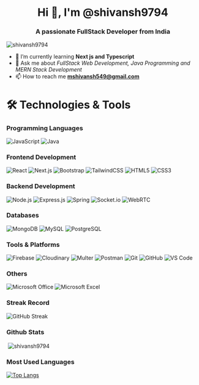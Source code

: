 <h1 align="center">Hi 👋, I'm @shivansh9794 </h1>
<h3 align="center">A passionate FullStack Developer from India</h3>

<p align="left">
  <img src="https://komarev.com/ghpvc/?username=shivansh9794&label=Profile%20views&color=0e75b6&style=flat" alt="shivansh9794" />
</p>

- 🔭 I’m currently learning **Next js and Typescript**
- 💬 Ask me about *FullStack Web Development, Java Programming and MERN Stack Development*
- 📫 How to reach me **mshivansh549@gmail.com**

# 🛠️ Technologies & Tools

### Programming Languages
![JavaScript](https://img.shields.io/badge/-JavaScript-F7DF1E?style=flat&logo=javascript&logoColor=black)
![Java](https://img.shields.io/badge/-Java-007396?style=flat&logo=java&logoColor=white)

### Frontend Development
![React](https://img.shields.io/badge/-React-61DAFB?style=flat&logo=react&logoColor=black)
![Next.js](https://img.shields.io/badge/-Next.js-000000?style=flat&logo=next.js&logoColor=white)
![Bootstrap](https://img.shields.io/badge/-Bootstrap-7952B3?style=flat&logo=bootstrap&logoColor=white)
![TailwindCSS](https://img.shields.io/badge/-TailwindCSS-06B6D4?style=flat&logo=tailwindcss&logoColor=white)
![HTML5](https://img.shields.io/badge/-HTML5-E34F26?style=flat&logo=html5&logoColor=white)
![CSS3](https://img.shields.io/badge/-CSS3-1572B6?style=flat&logo=css3&logoColor=white)

### Backend Development
![Node.js](https://img.shields.io/badge/-Node.js-339933?style=flat&logo=node.js&logoColor=white)
![Express.js](https://img.shields.io/badge/-Express.js-000000?style=flat&logo=express&logoColor=white)
![Spring](https://img.shields.io/badge/-Spring-6DB33F?style=flat&logo=spring&logoColor=white)
![Socket.io](https://img.shields.io/badge/-Socket.io-010101?style=flat&logo=socket.io&logoColor=white)
![WebRTC](https://img.shields.io/badge/-WebRTC-333333?style=flat&logo=webrtc&logoColor=white)

### Databases
![MongoDB](https://img.shields.io/badge/-MongoDB-47A248?style=flat&logo=mongodb&logoColor=white)
![MySQL](https://img.shields.io/badge/-MySQL-4479A1?style=flat&logo=mysql&logoColor=white)
![PostgreSQL](https://img.shields.io/badge/-PostgreSQL-336791?style=flat&logo=postgresql&logoColor=white)

### Tools & Platforms
![Firebase](https://img.shields.io/badge/-Firebase-FFCA28?style=flat&logo=firebase&logoColor=black)
![Cloudinary](https://img.shields.io/badge/-Cloudinary-3448C5?style=flat&logo=cloudinary&logoColor=white)
![Multer](https://img.shields.io/badge/-Multer-ef4444?style=flat&logo=npm&logoColor=white)
![Postman](https://img.shields.io/badge/-Postman-FF6C37?style=flat&logo=postman&logoColor=white)
![Git](https://img.shields.io/badge/-Git-F05032?style=flat&logo=git&logoColor=white)
![GitHub](https://img.shields.io/badge/-GitHub-181717?style=flat&logo=github&logoColor=white)
![VS Code](https://img.shields.io/badge/-VS_Code-007ACC?style=flat&logo=visual-studio-code&logoColor=white)

### Others
![Microsoft Office](https://img.shields.io/badge/-Microsoft_Office-D83B01?style=flat&logo=microsoft-office&logoColor=white)
![Microsoft Excel](https://img.shields.io/badge/-Microsoft_Excel-217346?style=flat&logo=microsoft-excel&logoColor=white)

### Streak Record
![GitHub Streak](https://nirzak-streak-stats.vercel.app/?user=shivansh9794)

### Github Stats
<span align="center"><p>&nbsp;<img align="center" src="https://github-readme-stats.vercel.app/api?username=shivansh9794&show_icons=true&locale=en" alt="shivansh9794" /></span>

### Most Used Languages
[![Top Langs](https://github-readme-stats.vercel.app/api/top-langs/?username=shivansh9794&layout=pie)](https://github.com/shivansh9794/github-readme-stats)
